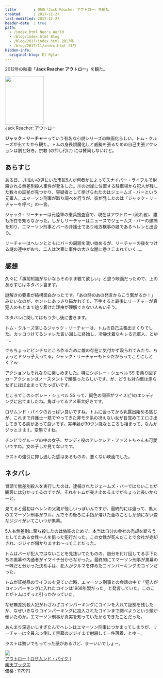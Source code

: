 ```yaml
---
title        : 映画「Jack Reacher アウトロー」を観た
created      : 2017-11-27
last-modified: 2017-11-27
header-date  : true
path:
  - /index.html Neo's World
  - /blog/index.html Blog
  - /blog/2017/index.html 2017年
  - /blog/2017/11/index.html 11月
hidden-info:
  original-blog: El Mylar
---
```


2012年の映画「**Jack Reacher アウトロー**」を観た。

<div class="ad-amazon">
  <div class="ad-amazon-image">
    <a href="https://www.amazon.co.jp/dp/B07BZC8LFX?tag=neos21-22&amp;linkCode=osi&amp;th=1&amp;psc=1">
      <img src="https://m.media-amazon.com/images/I/51Mn8k6TfsL._SL160_.jpg" width="127" height="160">
    </a>
  </div>
  <div class="ad-amazon-info">
    <div class="ad-amazon-title">
      <a href="https://www.amazon.co.jp/dp/B07BZC8LFX?tag=neos21-22&amp;linkCode=osi&amp;th=1&amp;psc=1">Jack Reacher: アウトロー</a>
    </div>
  </div>
</div>

**ジャック・リーチャー**っていう有名な小説シリーズの映画化らしい。トム・クルーズが出てたから観た。トムの身長誤魔化しと威勢を張るための自己主張アクションは割と好き。宗教 (の押し付け) には賛同しないけど。

## あらすじ

ある日、 川沿いの道にいた市民5人が何者かによってスナイパー・ライフルで射殺される無差別殺人事件が発生した。川の対岸に位置する駐車場から犯人が残した数々の証拠が見つかり、容疑者として挙げられたのはジェームズ・バーという元軍人。エマーソン刑事が取り調べを行うが、彼が発したのは「ジャック・リーチャーを呼べ」の一言。

ジャック・リーチャーは元陸軍の憲兵捜査官で、現在はアウトロー (流れ者)、誰も所在を知らなかった。しかしリーチャーはニュースでジェームズ・バーの逮捕を知り、エマーソン刑事とバーの弁護士であり地方検事の娘であるヘレンと出会う。

リーチャーはヘレンとともにバーの周囲を洗い始めるが、リーチャーの後をつける謎の連中がおり、二人は次第に事件の大きな闇に巻きこまれていく…。

## 感想

久々に「事前知識がないならそのまま観て欲しい」と思う映画だったので、上のあらすじはネタバレ含まず。

謎解きの要素が結構面白かったです。「あの時のあの発言からこう繋がるか！」みたいなのが、ホントにあっさり描かれてて、下手すると最後にリーチャーが真犯人のもとまで辿り着けた理由が理解できない人もいそう。

ネタバレに関してはもう少し後に書きます。

トム・クルーズ演じるジャック・リーチャーは、トムの自己主張出まくりでした。カッコつけてるシャレた言い回しに終始し、冷静沈着なキレる元軍人、とゆー。

でもちょっとピンチなところ作るために敵の存在に気付かず殴られてみたり、ちょっとドジっ子入ってる。ジャック・リーチャーもトシだからってことにしとく？ｗ

アクションもそれなりに楽しめました。特にシボレー・シェベル SS を乗り回すカーアクションはノースタントで頑張ったらしいです。が、どうも対向車は走らせずにほぼ止まってたっぽいです。

ところでこのシボレー・シェベル SS って、同色の同車がワイスピ1のエンディングに出てましたね。角ばってるアメ車大好きです。

ロザムンド・パイクのおっぱい良いですね。トムに会ってから乳露出始める感じが、これまで弁護士一筋でやってきた非モテ系の冴えない女が目覚めてエロさ出してきてる感があって良いです。実年齢が30ウン歳なところも相まって、なんかグッときます。変態ですね。

チンピラグループの中の女子、サンディ役のアレクシア・ファストちゃんも可愛いですね。女の子しか見てないです。

ラストの強引に押し通した感はあるものの、悪くない映画でした。

## ネタバレ

冒頭で無差別殺人を実行したのは、逮捕されたジェームズ・バーではないことが観客には分かってるのですが、それをトムが突き止めるまでがちょっと長いかなーと。

見てると最初はヘレンの父親が怪しいっぽいんですが、最終的には違って、黒人のエマーソン刑事がワル。んでその後ろに手指が溶けた金のことしか頭にない変なジジイがいてこいつが黒幕。

5人も無差別に撃ち殺したのは偽装のためで、本当は自分の会社の売却を断ろうとしてたある女性一人を狙った犯行だった。この女性が死んだことで会社が売却され、ジジイが儲かりますわ～ってことだった。

トムはバーが犯人ではないことを見抜いてたものの、自分を付け回してる手下たちの黒幕や内通者がイマイチ分からなかった。最終的にエマーソン刑事が黒幕の一味だと分かった決め手は、犯人がクルマを停めたコインパーキングのコインだった。

トムが証拠品のライフルを見ていた時、エマーソン刑事との会話の中で「犯人がコインパーキングに入れたコインは1968年製だった」と発言していた。このことがトムはずっと引っかかっていた。

なぜ無差別殺人犯がわざわざコインパーキングにコインを入れて証拠を残したか、なぜいきなりコインパーキングに投入されたコインまで調べようという頭が働いたのか。エマーソン刑事が真実を知っていたからできたことだった。

あんまり深追いしすぎたんでヘレンはエマーソン刑事につかまってしまうが、リーチャーは全員ぶっ倒して黒幕のジジイまで射殺して一件落着、とゆー。

ラストは勢いでもってった感があるけど、まーいいでしょー。

<div class="ad-rakuten">
  <div class="ad-rakuten-image">
    <a href="https://hb.afl.rakuten.co.jp/hgc/g00q0722.waxyc9ff.g00q0722.waxyd017/?pc=https%3A%2F%2Fitem.rakuten.co.jp%2Fbook%2F12453596%2F&amp;m=http%3A%2F%2Fm.rakuten.co.jp%2Fbook%2Fi%2F16618667%2F">
      <img src="https://thumbnail.image.rakuten.co.jp/@0_mall/book/cabinet/5381/4988113765381.jpg?_ex=128x128">
    </a>
  </div>
  <div class="ad-rakuten-info">
    <div class="ad-rakuten-title">
      <a href="https://hb.afl.rakuten.co.jp/hgc/g00q0722.waxyc9ff.g00q0722.waxyd017/?pc=https%3A%2F%2Fitem.rakuten.co.jp%2Fbook%2F12453596%2F&amp;m=http%3A%2F%2Fm.rakuten.co.jp%2Fbook%2Fi%2F16618667%2F">アウトロー [ ロザムンド・パイク ]</a>
    </div>
    <div class="ad-rakuten-shop">
      <a href="https://hb.afl.rakuten.co.jp/hgc/g00q0722.waxyc9ff.g00q0722.waxyd017/?pc=https%3A%2F%2Fwww.rakuten.co.jp%2Fbook%2F&amp;m=http%3A%2F%2Fm.rakuten.co.jp%2Fbook%2F">楽天ブックス</a>
    </div>
    <div class="ad-rakuten-price">価格 : 1179円</div>
  </div>
</div>
